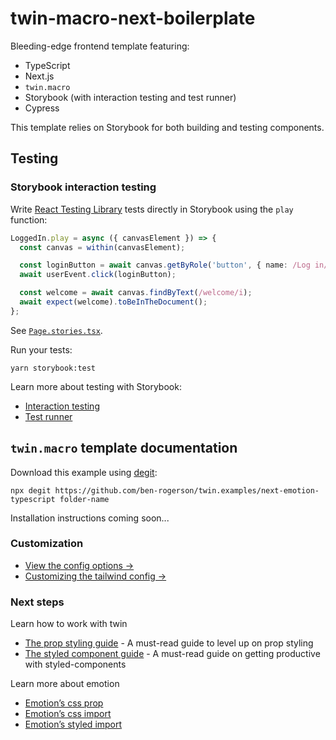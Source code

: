 # twin-macro-next-boilerplate

Bleeding-edge frontend template featuring:

- TypeScript
- Next.js
- `twin.macro`
- Storybook (with interaction testing and test runner)
- Cypress

This template relies on Storybook for both building and testing components.

## Testing

### Storybook interaction testing

Write [React Testing Library](https://testing-library.com/docs/react-testing-library/intro/) tests directly in Storybook using the `play` function:

```typescript
LoggedIn.play = async ({ canvasElement }) => {
  const canvas = within(canvasElement);

  const loginButton = await canvas.getByRole('button', { name: /Log in/i });
  await userEvent.click(loginButton);

  const welcome = await canvas.findByText(/welcome/i);
  await expect(welcome).toBeInTheDocument();
};
```

See [`Page.stories.tsx`](src/components/Page/Page.stories.tsx).

Run your tests:

```shell
yarn storybook:test
```

Learn more about testing with Storybook:

- [Interaction testing](https://storybook.js.org/docs/react/essentials/interactions)
- [Test runner](https://github.com/storybookjs/test-runner)

## `twin.macro` template documentation

Download this example using [degit](https://github.com/Rich-Harris/degit):

```shell
npx degit https://github.com/ben-rogerson/twin.examples/next-emotion-typescript folder-name
```

Installation instructions coming soon...

### Customization

- [View the config options →](https://github.com/ben-rogerson/twin.macro/blob/master/docs/options.md)
- [Customizing the tailwind config →](https://github.com/ben-rogerson/twin.macro/blob/master/docs/customizing-config.md)

[](#next-steps)

### Next steps

Learn how to work with twin

- [The prop styling guide](https://github.com/ben-rogerson/twin.macro/blob/master/docs/prop-styling-guide.md) - A must-read guide to level up on prop styling
- [The styled component guide](https://github.com/ben-rogerson/twin.macro/blob/master/docs/styled-component-guide.md) - A must-read guide on getting productive with styled-components

Learn more about emotion

- [Emotion’s css prop](https://emotion.sh/docs/css-prop)
- [Emotion’s css import](https://emotion.sh/docs/css-prop#string-styles)
- [Emotion’s styled import](https://emotion.sh/docs/styled)
